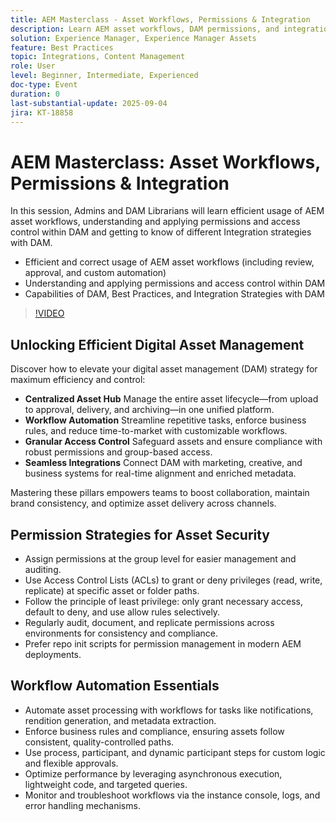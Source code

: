 ```yaml
---
title: AEM Masterclass - Asset Workflows, Permissions & Integration
description: Learn AEM asset workflows, DAM permissions, and integration strategies. Ideal for Admins and DAM Librarians seeking best practices and automation tips.
solution: Experience Manager, Experience Manager Assets
feature: Best Practices
topic: Integrations, Content Management
role: User
level: Beginner, Intermediate, Experienced
doc-type: Event
duration: 0
last-substantial-update: 2025-09-04
jira: KT-18858
---
```


# AEM Masterclass: Asset Workflows, Permissions & Integration

In this session, Admins and DAM Librarians will learn efficient usage of AEM asset workflows, understanding and applying permissions and access control within DAM and getting to know of different Integration strategies with DAM.

* Efficient and correct usage of AEM asset workflows (including review, approval, and custom automation)
* Understanding and applying permissions and access control within DAM
* Capabilities of DAM, Best Practices, and Integration Strategies with DAM

>[!VIDEO](https://video.tv.adobe.com/v/3471383/?learn=on&enablevpops)

## Unlocking Efficient Digital Asset Management

Discover how to elevate your digital asset management (DAM) strategy for maximum efficiency and control:

* **Centralized Asset Hub** Manage the entire asset lifecycle—from upload to approval, delivery, and archiving—in one unified platform.
* **Workflow Automation** Streamline repetitive tasks, enforce business rules, and reduce time-to-market with customizable workflows.
* **Granular Access Control** Safeguard assets and ensure compliance with robust permissions and group-based access.
* **Seamless Integrations** Connect DAM with marketing, creative, and business systems for real-time alignment and enriched metadata.

Mastering these pillars empowers teams to boost collaboration, maintain brand consistency, and optimize asset delivery across channels.

## Permission Strategies for Asset Security

* Assign permissions at the group level for easier management and auditing.
* Use Access Control Lists (ACLs) to grant or deny privileges (read, write, replicate) at specific asset or folder paths.
* Follow the principle of least privilege: only grant necessary access, default to deny, and use allow rules selectively.
* Regularly audit, document, and replicate permissions across environments for consistency and compliance.
* Prefer repo init scripts for permission management in modern AEM deployments.

## Workflow Automation Essentials

* Automate asset processing with workflows for tasks like notifications, rendition generation, and metadata extraction.
* Enforce business rules and compliance, ensuring assets follow consistent, quality-controlled paths.
* Use process, participant, and dynamic participant steps for custom logic and flexible approvals.
* Optimize performance by leveraging asynchronous execution, lightweight code, and targeted queries.
* Monitor and troubleshoot workflows via the instance console, logs, and error handling mechanisms.